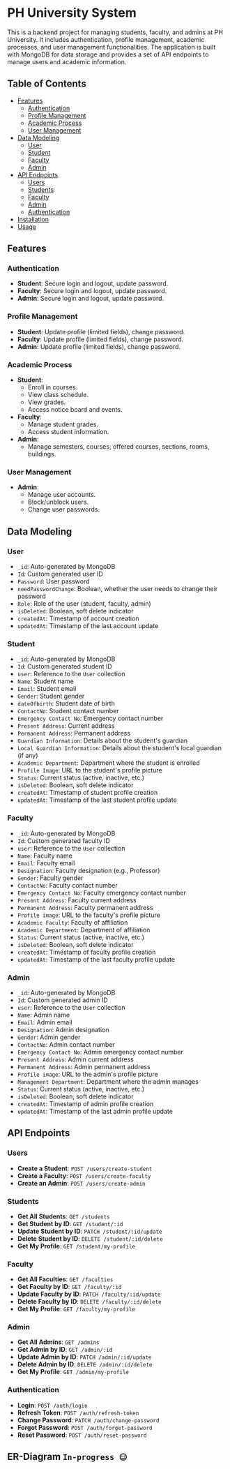 # PH University System

This is a backend project for managing students, faculty, and admins at PH University. It includes authentication, profile management, academic processes, and user management functionalities. The application is built with MongoDB for data storage and provides a set of API endpoints to manage users and academic information.

## Table of Contents

- [Features](#features)
  - [Authentication](#authentication)
  - [Profile Management](#profile-management)
  - [Academic Process](#academic-process)
  - [User Management](#user-management)
- [Data Modeling](#data-modeling)
  - [User](#user)
  - [Student](#student)
  - [Faculty](#faculty)
  - [Admin](#admin)
- [API Endpoints](#api-endpoints)
  - [Users](#users)
  - [Students](#students)
  - [Faculty](#faculty)
  - [Admin](#admin)
  - [Authentication](#authentication)
- [Installation](#installation)
- [Usage](#usage)

## Features

### Authentication

- **Student**: Secure login and logout, update password.
- **Faculty**: Secure login and logout, update password.
- **Admin**: Secure login and logout, update password.

### Profile Management

- **Student**: Update profile (limited fields), change password.
- **Faculty**: Update profile (limited fields), change password.
- **Admin**: Update profile (limited fields), change password.

### Academic Process

- **Student**:
  - Enroll in courses.
  - View class schedule.
  - View grades.
  - Access notice board and events.
- **Faculty**:
  - Manage student grades.
  - Access student information.
- **Admin**:
  - Manage semesters, courses, offered courses, sections, rooms, buildings.

### User Management

- **Admin**:
  - Manage user accounts.
  - Block/unblock users.
  - Change user passwords.

## Data Modeling

### User

- `_id`: Auto-generated by MongoDB
- `Id`: Custom generated user ID
- `Password`: User password
- `needPasswordChange`: Boolean, whether the user needs to change their password
- `Role`: Role of the user (student, faculty, admin)
- `isDeleted`: Boolean, soft delete indicator
- `createdAt`: Timestamp of account creation
- `updatedAt`: Timestamp of the last account update

### Student

- `_id`: Auto-generated by MongoDB
- `Id`: Custom generated student ID
- `user`: Reference to the `User` collection
- `Name`: Student name
- `Email`: Student email
- `Gender`: Student gender
- `dateOfbirth`: Student date of birth
- `ContactNo`: Student contact number
- `Emergency Contact No`: Emergency contact number
- `Present Address`: Current address
- `Permanent Address`: Permanent address
- `Guardian Information`: Details about the student's guardian
- `Local Guardian Information`: Details about the student's local guardian (if any)
- `Academic Department`: Department where the student is enrolled
- `Profile Image`: URL to the student's profile picture
- `Status`: Current status (active, inactive, etc.)
- `isDeleted`: Boolean, soft delete indicator
- `createdAt`: Timestamp of student profile creation
- `updatedAt`: Timestamp of the last student profile update

### Faculty

- `_id`: Auto-generated by MongoDB
- `Id`: Custom generated faculty ID
- `user`: Reference to the `User` collection
- `Name`: Faculty name
- `Email`: Faculty email
- `Designation`: Faculty designation (e.g., Professor)
- `Gender`: Faculty gender
- `ContactNo`: Faculty contact number
- `Emergency Contact No`: Faculty emergency contact number
- `Present Address`: Faculty current address
- `Permanent Address`: Faculty permanent address
- `Profile image`: URL to the faculty's profile picture
- `Academic Faculty`: Faculty of affiliation
- `Academic Department`: Department of affiliation
- `Status`: Current status (active, inactive, etc.)
- `isDeleted`: Boolean, soft delete indicator
- `createdAt`: Timestamp of faculty profile creation
- `updatedAt`: Timestamp of the last faculty profile update

### Admin

- `_id`: Auto-generated by MongoDB
- `Id`: Custom generated admin ID
- `user`: Reference to the `User` collection
- `Name`: Admin name
- `Email`: Admin email
- `Designation`: Admin designation
- `Gender`: Admin gender
- `ContactNo`: Admin contact number
- `Emergency Contact No`: Admin emergency contact number
- `Present Address`: Admin current address
- `Permanent Address`: Admin permanent address
- `Profile image`: URL to the admin's profile picture
- `Management Department`: Department where the admin manages
- `Status`: Current status (active, inactive, etc.)
- `isDeleted`: Boolean, soft delete indicator
- `createdAt`: Timestamp of admin profile creation
- `updatedAt`: Timestamp of the last admin profile update

## API Endpoints

### Users

- **Create a Student**: `POST /users/create-student`
- **Create a Faculty**: `POST /users/create-faculty`
- **Create an Admin**: `POST /users/create-admin`

### Students

- **Get All Students**: `GET /students`
- **Get Student by ID**: `GET /student/:id`
- **Update Student by ID**: `PATCH /student/:id/update`
- **Delete Student by ID**: `DELETE /student/:id/delete`
- **Get My Profile**: `GET /student/my-profile`

### Faculty

- **Get All Faculties**: `GET /faculties`
- **Get Faculty by ID**: `GET /faculty/:id`
- **Update Faculty by ID**: `PATCH /faculty/:id/update`
- **Delete Faculty by ID**: `DELETE /faculty/:id/delete`
- **Get My Profile**: `GET /faculty/my-profile`

### Admin

- **Get All Admins**: `GET /admins`
- **Get Admin by ID**: `GET /admin/:id`
- **Update Admin by ID**: `PATCH /admin/:id/update`
- **Delete Admin by ID**: `DELETE /admin/:id/delete`
- **Get My Profile**: `GET /admin/my-profile`

### Authentication

- **Login**: `POST /auth/login`
- **Refresh Token**: `POST /auth/refresh-token`
- **Change Password**: `PATCH /auth/change-password`
- **Forgot Password**: `POST /auth/forget-password`
- **Reset Password**: `POST /auth/reset-password`

## ER-Diagram `In-progress 😑`
